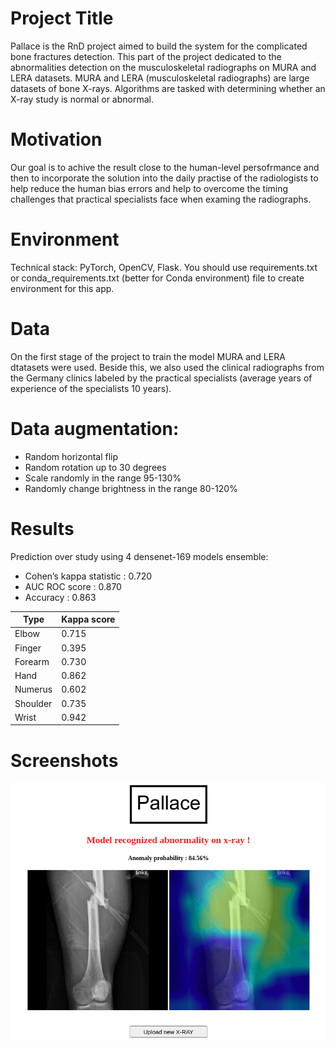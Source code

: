 # Project Title
Pallace is the RnD project aimed to build the system for the complicated bone fractures detection. This part of the project dedicated to the abnormalities detection on the musculoskeletal radiographs on MURA and LERA datasets.
MURA and LERA (musculoskeletal radiographs) are large datasets of bone X-rays. Algorithms are tasked with determining whether an X-ray study is normal or abnormal.
# Motivation
Our goal is to achive the result close to the human-level persofrmance and then to incorporate the solution into the daily practise of the radiologists to help reduce the human bias errors and help to overcome the timing challenges that practical specialists face when examing the radiographs. 
# Environment
Technical stack:
PyTorch, OpenCV, Flask.
You should use requirements.txt or conda_requirements.txt (better for Conda environment) file to create environment for this app.

# Data
On the first stage of the project to train the model MURA and LERA dtatasets were used. Beside this, we also used the clinical radiographs from the Germany clinics labeled by the practical specialists (average years of experience of the specialists 10 years).
# Data augmentation:
* Random horizontal flip
* Random rotation up to 30 degrees
* Scale randomly in the range 95-130%
* Randomly change brightness in the range 80-120%

# Results
Prediction over study using 4 densenet-169 models ensemble:
* Cohen’s kappa statistic : 0.720 
* AUC ROC score : 0.870 
* Accuracy : 0.863

| Type | Kappa score |
| ------ | ------ |
| Elbow   | 0.715 |
| Finger   | 0.395 |
| Forearm   | 0.730 |
| Hand   | 0.862 |
| Numerus   | 0.602 |
| Shoulder   | 0.735 |
| Wrist   | 0.942 |



# Screenshots



![Alt text](screenshot_images/screenshot_TP-3.png "Example-3")
